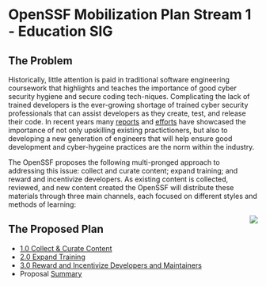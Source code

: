 # OpenSSF Mobilization Plan Stream 1 - Education SIG

## The Problem

Historically, little attention is paid in traditional software engineering coursework that highlights and teaches the importance of good cyber security hygiene and secure coding tech-niques. Complicating the lack of trained developers is the ever-growing shortage of trained cyber security professionals that can assist developers as they create, test, and release their code.  In recent years many [reports](https://www.isc2.org/Research/Workforce-Study) and [efforts](https://www.whitehouse.gov/briefing-room/statements-releases/2022/07/18/announcement-of-white-house-national-cyber-workforce-and-education-summit/) have showcased the importance of not only upskilling existing practictioners, but also to developing a new generation of engineers that will help ensure good development and cyber-hygeine practices are the norm within the industry.

The OpenSSF proposes the following multi-pronged approach to addressing this issue: collect and curate content; expand training; and reward and incentivize developers. As existing content is collected, reviewed, and new content created the OpenSSF will distribute these materials through three main channels, each focused on different styles and methods of learning:

<img align="right" src="https://github.com/ossf/education/blob/main/plan/edu-sig-3%20legged%20stool.png">


## The Proposed Plan

- [1.0 Collect & Curate Content](https://github.com/ossf/education/blob/main/plan/1.0%20Collect%20and%20Curate%20Content.md)
- [2.0 Expand Training](https://github.com/ossf/education/blob/main/plan/2.0%20Expand%20Training.md)
- [3.0 Reward and Incentivize Developers and Maintainers](https://github.com/ossf/education/blob/main/plan/3.0%20Reward%20and%20Incentivize%20Developers%20and%20Maintainers.md)
- Proposal [Summary](https://github.com/ossf/education/blob/main/plan/proposal_summary.md)
